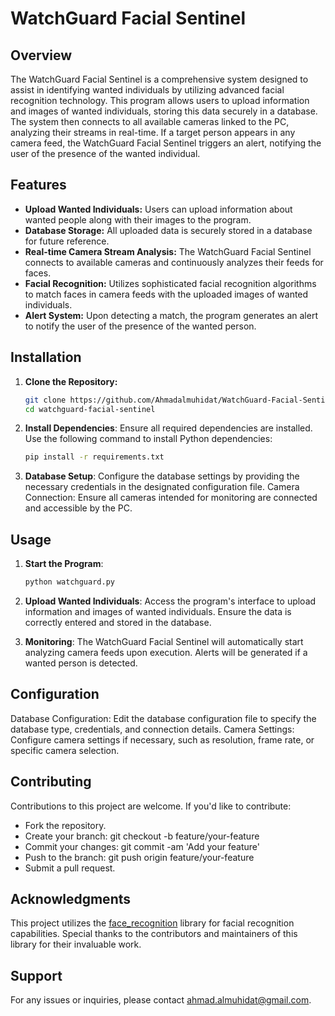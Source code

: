 # WatchGuard Facial Sentinel

## Overview
The WatchGuard Facial Sentinel is a comprehensive system designed to assist in identifying wanted individuals by utilizing advanced facial recognition technology. This program allows users to upload information and images of wanted individuals, storing this data securely in a database. The system then connects to all available cameras linked to the PC, analyzing their streams in real-time. If a target person appears in any camera feed, the WatchGuard Facial Sentinel triggers an alert, notifying the user of the presence of the wanted individual.

## Features
- **Upload Wanted Individuals:** Users can upload information about wanted people along with their images to the program.
- **Database Storage:** All uploaded data is securely stored in a database for future reference.
- **Real-time Camera Stream Analysis:** The WatchGuard Facial Sentinel connects to available cameras and continuously analyzes their feeds for faces.
- **Facial Recognition:** Utilizes sophisticated facial recognition algorithms to match faces in camera feeds with the uploaded images of wanted individuals.
- **Alert System:** Upon detecting a match, the program generates an alert to notify the user of the presence of the wanted person.

## Installation
1. **Clone the Repository:**
   ```bash
   git clone https://github.com/Ahmadalmuhidat/WatchGuard-Facial-Sentinel.git
   cd watchguard-facial-sentinel
2. **Install Dependencies**: Ensure all required dependencies are installed. Use the following command to install Python dependencies:

    ```bash
    pip install -r requirements.txt
3. **Database Setup**: Configure the database settings by providing the necessary credentials in the designated configuration file.
Camera Connection: Ensure all cameras intended for monitoring are connected and accessible by the PC.

## Usage
1. **Start the Program**:

    ```bash
    python watchguard.py
1. **Upload Wanted Individuals**:
        Access the program's interface to upload information and images of wanted individuals.
        Ensure the data is correctly entered and stored in the database.

1. **Monitoring**:
        The WatchGuard Facial Sentinel will automatically start analyzing camera feeds upon execution.
        Alerts will be generated if a wanted person is detected.

## Configuration
Database Configuration: Edit the database configuration file to specify the database type, credentials, and connection details.
Camera Settings: Configure camera settings if necessary, such as resolution, frame rate, or specific camera selection.

## Contributing
Contributions to this project are welcome. If you'd like to contribute:
* Fork the repository.
* Create your branch: git checkout -b feature/your-feature
* Commit your changes: git commit -am 'Add your feature'
* Push to the branch: git push origin feature/your-feature
* Submit a pull request.

## Acknowledgments
This project utilizes the [face_recognition](https://github.com/ageitgey/face_recognition) library for facial recognition capabilities. Special thanks to the contributors and maintainers of this library for their invaluable work.

## Support
For any issues or inquiries, please contact ahmad.almuhidat@gmail.com.
